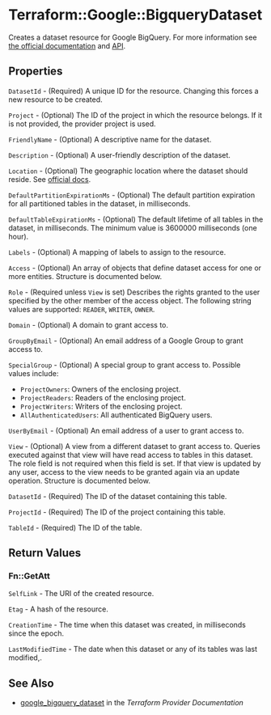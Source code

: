 # Terraform::Google::BigqueryDataset

Creates a dataset resource for Google BigQuery. For more information see
[the official documentation](https://cloud.google.com/bigquery/docs/) and
[API](https://cloud.google.com/bigquery/docs/reference/rest/v2/datasets).

## Properties

`DatasetId` - (Required) A unique ID for the resource.
Changing this forces a new resource to be created.

`Project` - (Optional) The ID of the project in which the resource belongs. If it
is not provided, the provider project is used.

`FriendlyName` - (Optional) A descriptive name for the dataset.

`Description` - (Optional) A user-friendly description of the dataset.

`Location` - (Optional) The geographic location where the dataset should reside.
See [official docs](https://cloud.google.com/bigquery/docs/dataset-locations).

`DefaultPartitionExpirationMs` - (Optional) The default partition expiration
for all partitioned tables in the dataset, in milliseconds.

`DefaultTableExpirationMs` - (Optional) The default lifetime of all
tables in the dataset, in milliseconds. The minimum value is 3600000
milliseconds (one hour).

`Labels` - (Optional) A mapping of labels to assign to the resource.

`Access` - (Optional) An array of objects that define dataset access for
one or more entities. Structure is documented below.

`Role` - (Required unless `View` is set) Describes the rights granted to
the user specified by the other member of the access object. The following
string values are supported: `READER`, `WRITER`, `OWNER`.

`Domain` - (Optional) A domain to grant access to.

`GroupByEmail` - (Optional) An email address of a Google Group to grant
access to.

`SpecialGroup` - (Optional) A special group to grant access to.
Possible values include:
* `ProjectOwners`: Owners of the enclosing project.
* `ProjectReaders`: Readers of the enclosing project.
* `ProjectWriters`: Writers of the enclosing project.
* `AllAuthenticatedUsers`: All authenticated BigQuery users.

`UserByEmail` - (Optional) An email address of a user to grant access to.

`View` - (Optional) A view from a different dataset to grant access to.
Queries executed against that view will have read access to tables in this
dataset. The role field is not required when this field is set. If that
view is updated by any user, access to the view needs to be granted again
via an update operation. Structure is documented below.

`DatasetId` - (Required) The ID of the dataset containing this table.

`ProjectId` - (Required) The ID of the project containing this table.

`TableId` - (Required) The ID of the table.


## Return Values

### Fn::GetAtt

`SelfLink` - The URI of the created resource.

`Etag` - A hash of the resource.

`CreationTime` - The time when this dataset was created, in milliseconds since the epoch.

`LastModifiedTime` -  The date when this dataset or any of its tables was last modified,.

## See Also

* [google_bigquery_dataset](https://www.terraform.io/docs/providers/google/r/bigquery_dataset.html) in the _Terraform Provider Documentation_